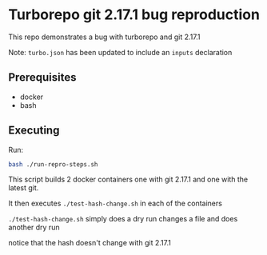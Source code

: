 # Turborepo git 2.17.1 bug reproduction

This repo demonstrates a bug with turborepo and git 2.17.1

Note: `turbo.json` has been updated to include an `inputs` declaration

## Prerequisites

- docker
- bash

## Executing

Run:

```bash
bash ./run-repro-steps.sh
```

This script builds 2 docker containers one with git 2.17.1 and one with the
latest git.

It then executes `./test-hash-change.sh` in each of the containers

`./test-hash-change.sh` simply does a dry run changes a file and does another dry run

notice that the hash doesn't change with git 2.17.1
